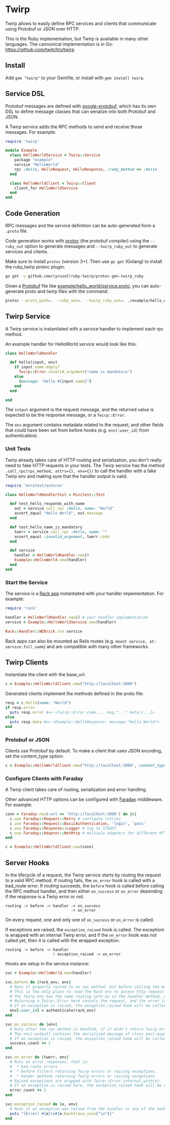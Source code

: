# Twirp

Twirp allows to easily define RPC services and clients that communicate using Protobuf or JSON over HTTP.

This is the Ruby implementation, but Twirp is available in many other languages. The cannonical implementation is in Go: https://github.com/twitchtv/twirp

## Install

Add `gem "twirp"` to your Gemfile, or install with `gem install twirp`.

## Service DSL

Protobuf messages are defined with [google-protobuf](https://github.com/google/protobuf/tree/master/ruby), which has its own DSL to define message classes that can serialize into both Protobuf and JSON.

A Twirp service adds the RPC methods to send and receive those messages. For example:

```ruby
require 'twirp'

module Example
  class HelloWorldService < Twirp::Service
    package "example"
    service "HelloWorld"
    rpc :Hello, HelloRequest, HelloResponse, :ruby_method => :hello
  end

  class HelloWorldClient < Twirp::Client
    client_for HelloWorldService
  end
end
```


## Code Generation

RPC messages and the service definition can be auto-generated form a `.proto` file.

Code generation works with [protoc](https://github.com/golang/protobuf) (the protobuf compiler)
using the `--ruby_out` option to generate messages and `--twirp_ruby_out` to generate services and clients.

Make sure to install `protoc` (version 3+). Then use `go get` (Golang) to install the ruby_twirp protoc plugin:

```sh
go get -u github.com/cyrusaf/ruby-twirp/protoc-gen-twirp_ruby
```

Given a [Protobuf](https://developers.google.com/protocol-buffers/docs/proto3) file like [example/hello_world/service.proto](example/hello_world/service.proto), you can auto-generate proto and twirp files with the command:

```sh
protoc --proto_path=. --ruby_out=. --twirp_ruby_out=. ./example/hello_world/service.proto
```


## Twirp Service

A Twirp service is instantiated with a service handler to implement each rpc method.

An example handler for HelloWorld service would look like this:

```ruby
class HelloWorldHandler

  def hello(input, env)
    if input.name.empty?
      Twirp::Error.invalid_argument("name is mandatory")
    else
      {message: "Hello #{input.name}"}
    end
  end

end
```

The `intput` argument is the request message, and the returned value is expected to be the response message, or a `Twirp::Error`.

The `env` argument contains metadata related to the request, and other fields that could have been set from before
hooks (e.g. `env[:user_id]` from authentication).

### Unit Tests

Twirp already takes care of HTTP routing and serialization, you don't really need to fake HTTP requests in your tests. The Twirp service has the method
`.call_rpc(rpc_method, attrs={}, env={})` to call the handler with a fake Twirp env and making sure that the handler output is valid.

```ruby
require 'minitest/autorun'

class HelloWorldHandlerTest < Minitest::Test

  def test_hello_responds_with_name
    out = service.call_rpc :Hello, name: "World"
    assert_equal "Hello World", out.message
  end

  def test_hello_name_is_mandatory
    twerr = service.call_rpc :Hello, name: ""
    assert_equal :invalid_argument, twerr.code
  end

  def service
    handler = HelloWorldHandler.new()
    Example::HelloWorld.new(handler)
  end
end
```


### Start the Service

The service is a [Rack app](https://rack.github.io/) instantiated with your handler impementation. For example:

```ruby
require 'rack'

handler = HelloWorldHandler.new() # your handler implementation
service = Example::HelloWorldService.new(handler)

Rack::Handler::WEBrick.run service
```

Rack apps can also be mounted as Rails routes (e.g. `mount service, at: service.full_name`) and are compatible with many other frameworks.


## Twirp Clients

Instantiate the client with the base_url:

```ruby
c = Example::HelloWorldClient.new("http://localhost:3000")
```

Generated clients implement the methods defined in the proto file:

```ruby
resp = c.hello(name: "World")
if resp.error
  puts resp.error #=> <Twirp::Error code:... msg:"..." meta:{...}>
else
  puts resp.data #=> <Example::HelloResponse: message:"Hello World">
end
```

### Protobuf or JSON

Clients use Protobuf by default. To make a client that uses JSON encoding, set the content_type option:

```ruby
c = Example::HelloWorldClient.new("http://localhost:3000", content_type: "application/json")
```

### Configure Clients with Faraday

A Twirp client takes care of routing, serialization and error handling.

Other advanced HTTP options can be configured with [Faraday](https://github.com/lostisland/faraday) middleware. For example:

```ruby
conn = Faraday.new(:url => 'http://localhost:3000') do |c|
  c.use Faraday::Request::Retry # configure retries
  c.use Faraday::Request::BasicAuthentication, 'login', 'pass'
  c.use Faraday::Response::Logger # log to STDOUT
  c.use Faraday::Adapter::NetHttp # multiple adapters for different HTTP libraries
end

c = Example::HelloWorldClient.new(conn)
```

## Server Hooks

In the lifecycle of a request, the Twirp service starts by routing the request to a valid
RPC method. If routing fails, the `on_error` hook is called with a bad_route error.
If routing succeeds, the `before` hook is called before calling the RPC method handler,
and then either `on_success` or `on_error` depending if the response is a Twirp error or not.

```
routing -> before -> handler -> on_success
                             -> on_error
```

On every request, one and only one of `on_success` or `on_error` is called.


If exceptions are raised, the `exception_raised` hook is called. The exceptioni is wrapped with
an internal Twirp error, and if the `on_error` hook was not called yet, then it is called with
the wrapped exception.


```
routing -> before -> handler
                     ! exception_raised -> on_error
```

Hooks are setup in the service instance:

```ruby
svc = Example::HelloWorld.new(handler)

svc.before do |rack_env, env|
  # Runs if properly routed to an rpc method, but before calling the method handler.
  # This is the only place to read the Rack env to access http request and middleware data.
  # The Twirp env has the same routing info as in the handler method, e.g. :rpc_method, :input and :input_class.
  # Returning a Twirp::Error here cancels the request, and the error is returned instead.
  # If an exception is raised, the exception_raised hook will be called followed by on_error.
  env[:user_id] = authenticate(rack_env)
end

svc.on_success do |env|
  # Runs after the rpc method is handled, if it didn't return Twirp errors or raised exceptions.
  # The env[:output] contains the serialized message of class env[:ouput_class].
  # If an exception is raised, the exception_raised hook will be called.
  success_count += 1
end

svc.on_error do |twerr, env|
  # Runs on error responses, that is:
  #  * bad_route errors
  #  * before filters returning Twirp errors or raising exceptions.
  #  * hander methods returning Twirp errors or raising exceptions.
  # Raised exceptions are wrapped with Twirp::Error.internal_with(e).
  # If an exception is raised here, the exception_raised hook will be called.
  error_count += 1
end

svc.exception_raised do |e, env|
  # Runs if an exception was raised from the handler or any of the hooks.
  puts "[Error] #{e}\n#{e.backtrace.join("\n")}"
end
```

